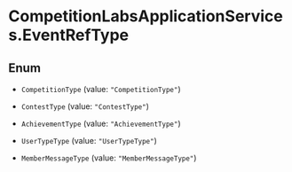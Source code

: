# CompetitionLabsApplicationServices.EventRefType

## Enum


* `CompetitionType` (value: `"CompetitionType"`)

* `ContestType` (value: `"ContestType"`)

* `AchievementType` (value: `"AchievementType"`)

* `UserTypeType` (value: `"UserTypeType"`)

* `MemberMessageType` (value: `"MemberMessageType"`)


